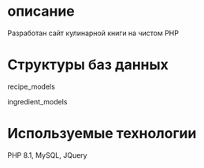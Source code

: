 # описание
Разработан сайт кулинарной книги на чистом PHP

# Структуры баз данных
recipe_models

ingredient_models

# Используемые технологии
PHP 8.1, MySQL, JQuery